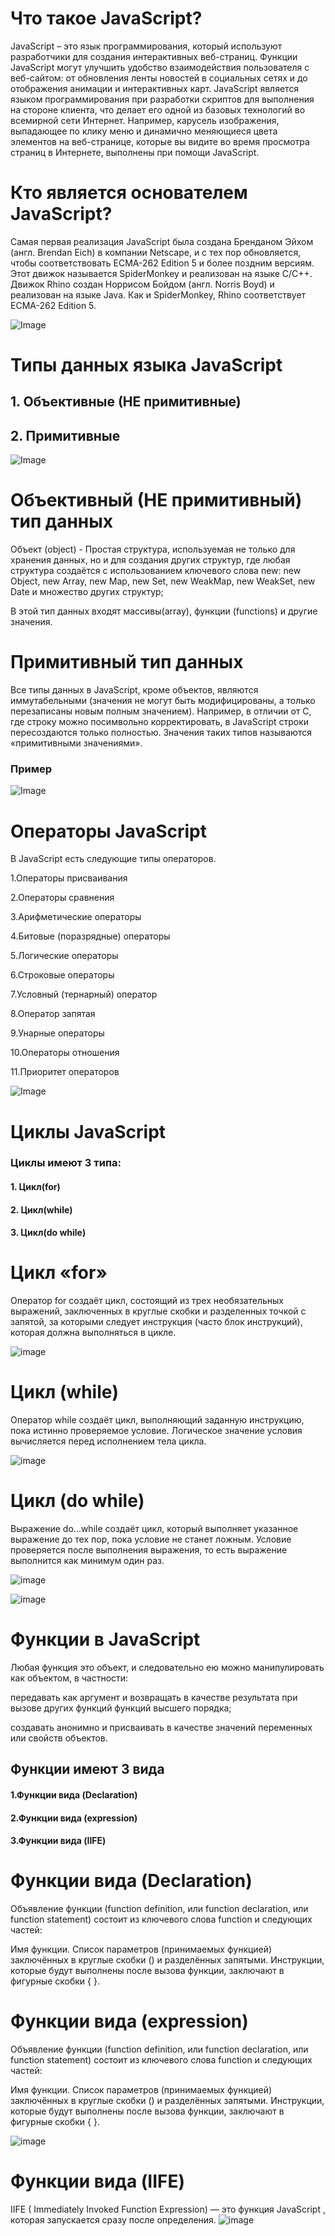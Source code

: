 # Что такое JavaScript?
JavaScript – это язык программирования, который используют разработчики для создания интерактивных веб-страниц. Функции JavaScript могут улучшить удобство взаимодействия пользователя с веб-сайтом: от обновления ленты новостей в социальных сетях и до отображения анимации и интерактивных карт. JavaScript является языком программирования при разработки скриптов для выполнения на стороне клиента, что делает его одной из базовых технологий во всемирной сети Интернет. Например, карусель изображения, выпадающее по клику меню и динамично меняющиеся цвета элементов на веб-странице, которые вы видите во время просмотра страниц в Интернете, выполнены при помощи JavaScript.  
    
       
          
 # Кто является основателем JavaScript?         
  Самая первая реализация JavaScript была создана Бренданом Эйхом (англ. Brendan Eich) в компании Netscape, и с тех пор обновляется, чтобы соответствовать ECMA-262 Edition 5 и более поздним версиям. Этот движок называется SpiderMonkey и реализован на языке C/C++. Движок Rhino создан Норрисом Бойдом (англ. Norris Boyd) и реализован на языке Java. Как и SpiderMonkey, Rhino соответствует ECMA-262 Edition 5.   
    
      
  ![Image](./Brendan%20Eich.jpg)


  # Типы данных языка JavaScript
  ## 1. Oбъективные (НЕ примитивные)    
  ## 2. Примитивные
  ![Image](./Values.jpg)

  # Объективный (НЕ примитивный)  тип данных

 Объект (object) - Простая структура, используемая не только для хранения данных, но и для создания других структур, где любая структура создаётся с использованием ключевого слова new: new Object, new Array, new Map, new Set, new WeakMap, new WeakSet, new Date и множество других структур;  
   
   В этой тип данных входят массивы(array), функции (functions) и другие значения.
  
  # Примитивный тип данных

  Все типы данных в JavaScript, кроме объектов, являются иммутабельными (значения не могут быть модифицированы, а только перезаписаны новым полным значением). Например, в отличии от C, где строку можно посимвольно корректировать, в JavaScript строки пересоздаются только полностью. Значения таких типов называются «примитивными значениями».

  ### Пример
  ![Image](./primitive%20example.png)

# Операторы JavaScript
В JavaScript есть следующие типы операторов.   

1.Операторы присваивания  

2.Операторы сравнения  

3.Арифметические операторы  

4.Битовые (поразрядные) операторы  

5.Логические операторы  

6.Строковые операторы  

7.Условный (тернарный) оператор  

8.Оператор запятая  

9.Унарные операторы  

10.Операторы отношения  

11.Приоритет операторов  
  
![Image](./JavaScript-Operators.png)
# Циклы JavaScript
### Циклы имеют 3 типа:
#### 1.   Цикл(for)
#### 2.   Цикл(while)
#### 3.   Цикл(do while)

# Цикл «for»
Оператор for создаёт цикл, состоящий из трех необязательных выражений, заключенных в круглые скобки и разделенных точкой с запятой, за которыми следует инструкция (часто блок инструкций), которая должна выполняться в цикле.    

![image](./for.jpeg)


# Цикл (while)
Оператор while создаёт цикл, выполняющий заданную инструкцию, пока истинно проверяемое условие. Логическое значение условия вычисляется перед исполнением тела цикла.  

![image](./whyle.png)

#  Цикл (do while)  

Выражение do...while создаёт цикл, который выполняет указанное выражение до тех пор, пока условие не станет ложным. Условие проверяется после выполнения выражения, то есть выражение выполнится как минимум один раз.

![image](./cikl-do-while-v-c.jpg)  

![image](./do-while-loop.png)  

# Функции в JavaScript  
Любая функция это объект, и следовательно ею можно манипулировать как объектом, в частности:

передавать как аргумент и возвращать в качестве результата при вызове других функций функций высшего порядка;  

создавать анонимно и присваивать в качестве значений переменных или свойств объектов.  

## Функции имеют 3 вида
#### 1.Функции вида (Declaration)
#### 2.Функции вида (expression)
#### 3.Функции вида (IIFE)

# Функции вида (Declaration)  

Объявление функции (function definition, или function declaration, или function statement) состоит из ключевого слова function и следующих частей:

Имя функции.
Список параметров (принимаемых функцией) заключённых в круглые скобки () и разделённых запятыми.
Инструкции, которые будут выполнены после вызова функции, заключают в фигурные скобки { }.


#   Функции вида (expression)

Объявление функции (function definition, или function declaration, или function statement) состоит из ключевого слова function и следующих частей:

Имя функции.
Список параметров (принимаемых функцией) заключённых в круглые скобки () и разделённых запятыми.
Инструкции, которые будут выполнены после вызова функции, заключают в фигурные скобки { }.

![image](./declare%20expressions.png)  

#   Функции вида (IIFE)

IIFE ( Immediately Invoked Function Expression) — это функция JavaScript , которая запускается сразу после определения.
![image](./IIFE.png) 
